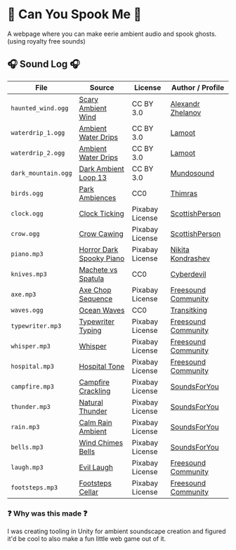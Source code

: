 # 👻 Can You Spook Me 👻 #
A webpage where you can make eerie ambient audio and spook ghosts. (using royalty free sounds)

## 🎧 Sound Log 🎧 ##

| File               | Source                                                                                                   | License                     | Author / Profile                                                |
|--------------------|----------------------------------------------------------------------------------------------------------|----------------------------|----------------------------------------------------------------|
| `haunted_wind.ogg` | [Scary Ambient Wind](https://opengameart.org/content/scary-ambient-wind)                               | CC BY 3.0                  | [Alexandr Zhelanov](https://soundcloud.com/alexandr-zhelanov) |
| `waterdrip_1.ogg`  | [Ambient Water Drips](https://opengameart.org/content/ambient-water-drips)                              | CC BY 3.0                  | [Lamoot](https://opengameart.org/users/lamoot)                |
| `waterdrip_2.ogg`  | [Ambient Water Drips](https://opengameart.org/content/ambient-water-drips)                              | CC BY 3.0                  | [Lamoot](https://opengameart.org/users/lamoot)                |
| `dark_mountain.ogg`| [Dark Ambient Loop 13](https://opengameart.org/content/dark-ambient-loop-13)                            | CC BY 3.0                  | [Mundosound](https://www.pond5.com/artist/mundosound#1/more-gallery-3) |
| `birds.ogg`        | [Park Ambiences](https://opengameart.org/content/park-ambiences)                                        | CC0                         | [Thimras](https://opengameart.org/users/thimras)              |
| `clock.ogg`        | [Clock Ticking](https://pixabay.com/sound-effects/sound-effect-clock-ticking-01-356505/)               | Pixabay License            | [ScottishPerson](https://pixabay.com/users/scottishperson-16626294/) |
| `crow.ogg`         | [Crow Cawing](https://pixabay.com/sound-effects/sound-effect-crow-cawing-158387/)                      | Pixabay License            | [ScottishPerson](https://pixabay.com/users/scottishperson-16626294/) |
| `piano.mp3`        | [Horror Dark Spooky Piano](https://pixabay.com/music/solo-piano-horror-dark-spooky-piano-251474/)       | Pixabay License            | [Nikita Kondrashev](https://pixabay.com/users/nikitakondrashev-42823964/) |
| `knives.mp3`       | [Machete vs Spatula](https://opengameart.org/content/machete-vs-spatula)                                | CC0                         | [Cyberdevil](https://opengameart.org/users/cyberdevil)        |
| `axe.mp3`          | [Axe Chop Sequence](https://pixabay.com/sound-effects/axe-chop-sequence-v2-mixed-62256/)               | Pixabay License            | [Freesound Community](https://pixabay.com/users/freesound_community-46691455/) |
| `waves.ogg`        | [Ocean Waves](https://freesound.org/people/transitking/sounds/11505/)                                   | CC0                         | [Transitking](https://freesound.org/people/transitking/)      |
| `typewriter.mp3`   | [Typewriter Typing](https://pixabay.com/sound-effects/typewriter-typing-68696/)                        | Pixabay License            | [Freesound Community](https://pixabay.com/users/freesound_community-46691455/) |
| `whisper.mp3`      | [Whisper](https://pixabay.com/sound-effects/whisper5-94457/)                                           | Pixabay License            | [Freesound Community](https://pixabay.com/users/freesound_community-46691455/) |
| `hospital.mp3`     | [Hospital Tone](https://pixabay.com/sound-effects/hospital-busy-x-ray-room-tone-56441/)                 | Pixabay License            | [Freesound Community](https://pixabay.com/users/freesound_community-46691455/) |
| `campfire.mp3`     | [Campfire Crackling](https://pixabay.com/sound-effects/campfire-crackling-fireplace-sound-119594/)      | Pixabay License            | [SoundsForYou](https://pixabay.com/users/soundsforyou-4861230/) |
| `thunder.mp3`      | [Natural Thunder](https://pixabay.com/sound-effects/natural-thunder-113219/)                            | Pixabay License            | [SoundsForYou](https://pixabay.com/users/soundsforyou-4861230/) |
| `rain.mp3`         | [Calm Rain Ambient](https://pixabay.com/sound-effects/calm-rain-ambient-sound-15-min-147850/)           | Pixabay License            | [SoundsForYou](https://pixabay.com/users/soundsforyou-4861230/) |
| `bells.mp3`        | [Wind Chimes Bells](https://pixabay.com/sound-effects/wind-chimes-bells-115747/)                        | Pixabay License            | [SoundsForYou](https://pixabay.com/users/soundsforyou-4861230/) |
| `laugh.mp3`        | [Evil Laugh](https://pixabay.com/sound-effects/evil-laugh-multi-34044/)                                  | Pixabay License            | [Freesound Community](https://pixabay.com/users/freesound_community-46691455/) |
| `footsteps.mp3`    | [Footsteps Cellar](https://pixabay.com/sound-effects/footsteps-cellar-26890/)                            | Pixabay License            | [Freesound Community](https://pixabay.com/users/freesound_community-46691455/) |


### ❓ Why was this made ❓ ###
I was creating tooling in Unity for ambient soundscape creation and figured it'd be cool to also make a fun little web game out of it. 

